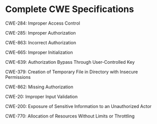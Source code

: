 

# Complete CWE Specifications

CWE-284: Improper Access Control

CWE-285: Improper Authorization

CWE-863: Incorrect Authorization

CWE-665: Improper Initialization

CWE-639: Authorization Bypass Through User-Controlled Key

CWE-379: Creation of Temporary File in Directory with Insecure Permissions

CWE-862: Missing Authorization

CWE-20: Improper Input Validation

CWE-200: Exposure of Sensitive Information to an Unauthorized Actor

CWE-770: Allocation of Resources Without Limits or Throttling